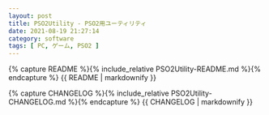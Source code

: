```yaml
---
layout: post
title: PSO2Utility - PSO2用ユーティリティ
date: 2021-08-19 21:27:14
category: software
tags: [ PC, ゲーム, PSO2 ]
---
```

{% capture README %}{% include_relative PSO2Utility-README.md %}{% endcapture %}
{{ README | markdownify }}

{% capture CHANGELOG %}{% include_relative PSO2Utility-CHANGELOG.md %}{% endcapture %}
{{ CHANGELOG | markdownify }}
